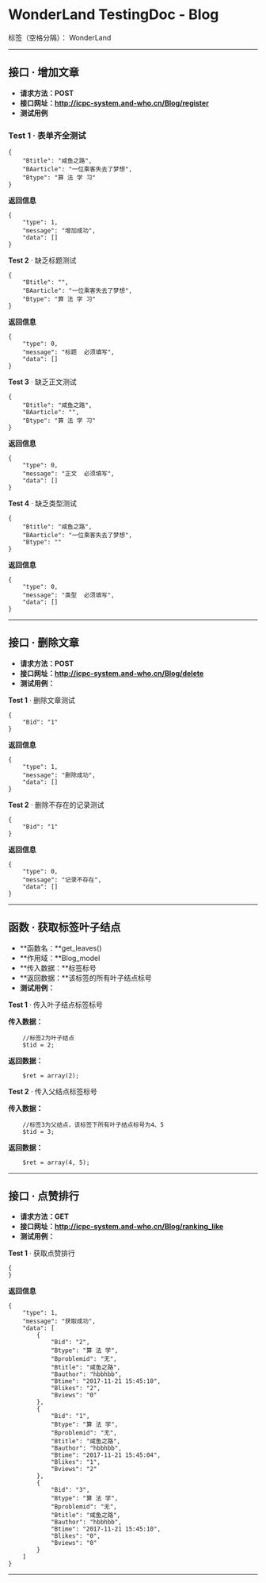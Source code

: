 ﻿# WonderLand TestingDoc - Blog

标签（空格分隔）： WonderLand

---

## **接口 · 增加文章**
- **请求方法：POST**
- **接口网址：http://icpc-system.and-who.cn/Blog/register**
- **测试用例**

### **Test 1** · 表单齐全测试
```
{
 	"Btitle": "咸鱼之路",
 	"BAarticle": "一位乘客失去了梦想",
 	"Btype": "算 法 学 习"
}
```
**返回信息**
```
{
    "type": 1,
    "message": "增加成功",
    "data": []
}
```

**Test 2** · 缺乏标题测试
```
{
	"Btitle": "",
 	"BAarticle": "一位乘客失去了梦想",
 	"Btype": "算 法 学 习"
}
```

**返回信息**
```
{
	"type": 0,
	"message": "标题  必须填写",
	"data": []
}
```


**Test 3** · 缺乏正文测试
```
{
	"Btitle": "咸鱼之路",
 	"BAarticle": "",
 	"Btype": "算 法 学 习"
}
```

**返回信息**
```
{
	"type": 0,
	"message": "正文  必须填写",
	"data": []
}
```

**Test 4** · 缺乏类型测试
```
{
	"Btitle": "咸鱼之路",
 	"BAarticle": "一位乘客失去了梦想",
 	"Btype": ""
}
```

**返回信息**
```
{
	"type": 0,
	"message": "类型  必须填写",
	"data": []
}
```

---

## **接口 · 删除文章**
- **请求方法：POST**
- **接口网址：http://icpc-system.and-who.cn/Blog/delete**
- **测试用例：**

**Test 1** · 删除文章测试
```
{
	"Bid": "1"
}
```

**返回信息**
```
{
	"type": 1,
	"message": "删除成功",
	"data": []
}
```

**Test 2** · 删除不存在的记录测试
```
{
	"Bid": "1"
}
```

**返回信息**
```
{
	"type": 0,
	"message": "记录不存在",
	"data": []
}
```

---

## **函数 · 获取标签叶子结点**
- **函数名：**get_leaves()
- **作用域：**Blog_model
- **传入数据：**标签标号
- **返回数据：**该标签的所有叶子结点标号
- **测试用例：**

**Test 1** · 传入叶子结点标签标号

**传入数据：**
```
	//标签2为叶子结点
	$tid = 2;
```

**返回数据：**
```
	$ret = array(2);
```


**Test 2** · 传入父结点标签标号

**传入数据：**
```
	//标签3为父结点，该标签下所有叶子结点标号为4、5
	$tid = 3;
```

**返回数据：**
```
	$ret = array(4, 5);
```


---

## **接口 · 点赞排行**
- **请求方法：GET**
- **接口网址：http://icpc-system.and-who.cn/Blog/ranking_like**
- **测试用例：**

**Test 1** · 获取点赞排行
```
{
}
```
**返回信息**
```
{
	"type": 1,
	"message": "获取成功",
	"data": [
		{
			"Bid": "2",
			"Btype": "算 法 学",
			"Bproblemid": "无",
			"Btitle": "咸鱼之路",
			"Bauthor": "hbbhbb",
			"Btime": "2017-11-21 15:45:10",
			"Blikes": "2",
			"Bviews": "0"
		},
		{
			"Bid": "1",
			"Btype": "算 法 学",
			"Bproblemid": "无",
			"Btitle": "咸鱼之路",
			"Bauthor": "hbbhbb",
			"Btime": "2017-11-21 15:45:04",
			"Blikes": "1",
			"Bviews": "2"
		},
		{
			"Bid": "3",
			"Btype": "算 法 学",
			"Bproblemid": "无",
			"Btitle": "咸鱼之路",
			"Bauthor": "hbbhbb",
			"Btime": "2017-11-21 15:45:10",
			"Blikes": "0",
			"Bviews": "0"
		}
	]
}
```


---